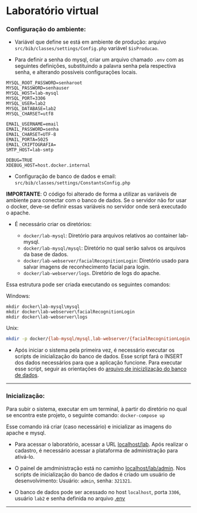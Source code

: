 # Laboratório virtual

### Configuração do ambiente:

* Variável que define se está em ambiente de produção: 
arquivo `src/bib/classes/settings/Config.php` variável `$isProducao`.

* Para definir a senha do mysql, criar um arquivo chamado `.env` com as seguintes definições, substituindo a palavra senha pela respectiva senha, e alterando possíveis configurações locais.

```
MYSQL_ROOT_PASSWORD=senharoot
MYSQL_PASSWORD=senhauser
MYSQL_HOST=lab-mysql
MYSQL_PORT=3306
MYSQL_USER=lab2
MYSQL_DATABASE=lab2
MYSQL_CHARSET=utf8

EMAIL_USERNAME=email
EMAIL_PASSWORD=senha
EMAIL_CHARSET=UTF-8
EMAIL_PORTA=5025
EMAIL_CRIPTOGRAFIA=
SMTP_HOST=lab-smtp

DEBUG=TRUE
XDEBUG_HOST=host.docker.internal
```

* Configuração de banco de dados e email:
`src/bib/classes/settings/ConstantsConfig.php`

__IMPORTANTE__: O código foi alterado de forma a utilizar as variáveis de ambiente para conectar com o banco de dados. Se o servidor não for usar o docker, deve-se definir essas variáveis no servidor onde será executado o apache.

* É necessário criar os diretórios:

    - `docker/lab-mysql`: Diretório para arquivos relativos ao container lab-mysql.
    - `docker/lab-mysql/mysql`: Diretório no qual serão salvos os arquivos da base de dados.
    - `docker/lab-webserver/facialRecognitionLogin`: Diretório usado para salvar imagens de reconhecimento facial para login.
    - `docker/lab-webserver/logs`. Diretório de logs do apache.

Essa estrutura pode ser criada executando os seguintes comandos:

Windows:

```batch
mkdir docker\lab-mysql\mysql
mkdir docker\lab-webserver\facialRecognitionLogin
mkdir docker\lab-webserver\logs
```

Unix:

```bash
mkdir -p docker/{lab-mysql/mysql,lab-webserver/{facialRecognitionLogin,logs}}
```

* Após iniciar o sistema pela primeira vez, é necessário executar os scripts de inicialização do banco de dados. Esse script fará o INSERT dos dados necessários para que a aplicação funcione. Para executar esse script, seguir as orientações do [arquivo de inicizlização do banco de dados](db/README.md).

---

### Inicialização:

Para subir o sistema, executar em um terminal, à partir do diretório no qual se encontra este projeto, o seguinte comando:
`docker-compose up`

Esse comando irá criar (caso necessário) e inicializar as imagens do apache e mysql. 


* Para acessar o laboratório, acessar a URL [localhost/lab](http://localhost/lab). Após realizar o cadastro, é necessário acessar a plataforma de administração para ativá-lo.

* O painel de amdministração está no caminho [localhost/lab/admin](http://localhost/lab/admin). Nos scripts de inicialização do banco de dados é criado um usuário de desenvolvimento: Usuário: `admin`, senha: `321321`.

* O banco de dados pode ser acessado no host `localhost`, porta `3306`, usuário `lab2` e senha definida no arquivo [.env](.env)

---
